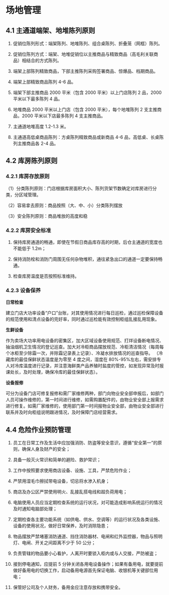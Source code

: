 # 场地管理

## 4.1 主通道端架、地堆陈列原则

1. 促销位陈列形式：端架陈列、地堆陈列、组合桌陈列、折叠笼（网框）陈列。<br>

2. 促销位陈列方式：端架、地堆促销位以主推商品与精致商品（高毛利关联商品）相结合的方式陈列。<br>

3. 端架上部陈列精致商品，下部主推陈列采购签署商品、惊爆品、档期商品。<br>

4. 端架上部精致商品陈列 4-6 品。　<br>

5. 端架下部主推商品 2000 平米（包含 2000 平米）以上门店陈列 2 品，2000 平米以下最多陈列 4 品。<br>

6. 地堆商品 2000 平米以上门店（包含 2000 平米），每个地堆陈列 2 支主推商品，2000 平米以下店最多陈列 4 支主推商品。<br>

7. 主通道地堆高度 1.2-1.3 米。<br>

8. 主通道高低桌商品陈列：方桌陈列精致商品或新商品 4-6 品，高低桌、长桌陈列主推商品各 2-4 品。<br>

## 4.2 库房陈列原则

### 4.2.1 库房存放原则

（1）分类陈列原则：门店根据库房面积大小、陈列货架节数确定对库房进行分类，分区域管理。<br>

（2）容易拿去原则：商品按照（大、中、小）分类陈列摆放<br>

（3）安全陈列原则：商品堆放的高度和稳<br>

### 4.2.2 库房安全标准

1. 保持库房通道的畅通，即使在节假日商品库存高的时期，后仓主通道的宽度也不能低于 1.2m；<br>

2. 保持消防栓和消防门周围无任何杂物堆积，通往紧急出口的通道一定要保持畅通。<br>

3. 检查库房温度是否按照标准维持。<br>

### 4.2.3 设备保养

**日常检查**<br>

建立门店大功率设备“户口”台账，对其使用情况进行每日巡检，通过巡检保障设备的规范使用和清点设备的完好率，同时通过巡检能有效控制柜组乱接乱用现象。<br>

**生鲜设备**<br>

作为卖场大功率用电设备的密集区，加大区域设备使用规范、打烊设备断电情况、抽油烟机卫生情况的登记巡查。加大对冷柜商品摆放规范、冷柜清洁情况（每周每个冰柜至少除霜一次，并除霜记录表上记录）、冷凝水排放情况的巡查指导。 （冷藏库的最佳保鲜状态温度是为零至 4 度之间，湿度在 80%-95%左右，需安排专人对冷库温度进行记录，并注意海鲜类产品养殖时盐度的管控，如发现异常及时报课处长，及时处理，确保冷库的最佳保鲜状态）。<br>

**设备报修**<br>

可分为设备门店可修复报修和需厂家维修两种，部门向物业安全部申报后，如部门人员可操作维修的，第一时间进行维修，如需购置配件的，由物业安全部上报需求进行修复。如需厂家维修的，使用部门第一时间报物业安全部，由物业安全部进行联系并及时向柜组说明跟进情况，及时保障门店经营需求。<br>

## 4.4 危险作业预防管理

1. 员工在日常工作及生活中应加强消防、防盗等安全意识，遵循“安全第一”的原则，确保人身及财产的安全；<br>

2. 具备一般灭火常识和简单的避险、救护常识；<br>

3. 工作中按照要求使用商店设备、设施、工具，严禁危险作业；<br>

4. 严禁用湿毛巾擦拭带电设备，切忌将水渗入机身；<br>

5. 商店及办公区严禁使用明火、乱接乱搭电线和超负荷用电；<br>

6. 电脑使用人员应当定期检查系统的运行状况，对可能造成影响系统运行的情况及时通知电脑部处理；<br>

7. 定期检查各主要功能系统（如供电、供水、空调等）的运行状况及各类设施、设备的使用状况，做好日常保养，及时消除隐患；<br>

8. 物品摆放严禁堵塞消防通道、挡住消防器材、电闸和红外监控器，物品与照明灯、电闸、开关之间距离不少于 50 公分；<br>

9. 负责管辖的物品要小心看护，人离开时要锁入柜内或与人交接，严防被盗；<br>

10. 接到停电通知，应提前 5 分钟关闭各用电设备操作；如果有备用电，就要提前做好备用电的切换工作，启动备用电源首先保证电脑、收银机等关键部位用电；<br>

11. 保管好公司及个人财务，备用金应注意存放和携带安全。<br>
